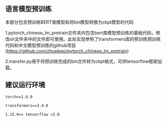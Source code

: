 ## 语言模型预训练

本部分包含预训练BERT类模型和将bin模型转换为ckpt模型的代码

1.pytorch_chinese_lm_pretrain文件夹内包含bert类模型预训练的基础代码，修改sh文件夹中的文件即可使用。此处实现参照了transformers库的预训练预训练代码和中文模型预训练的github项目(https://github.com/zhusleep/pytorch_chinese_lm_pretrain)

2.transfer.py用于将预训练完成的bin文件转为ckpt格式，可供tensorflow框架加载。

## 建议运行环境
```
torch==1.6.0

transformers==3.4.0

1.15.0<= tensorflow <2.0
```
